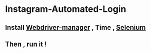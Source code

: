 # Instagram-Automated-Login

## Install [Webdriver-manager](https://pypi.org/project/webdriver-manager/) , Time , [Selenium](https://pypi.org/project/selenium/)
## Then , run it !
